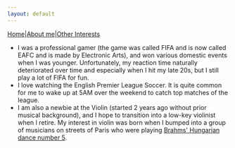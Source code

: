 ```yaml
---
layout: default
---
```



[Home](./index.html)|[About me](./another-page.html)|[Other Interests](./other.html)

*	I was a professional gamer (the game was called FIFA and is now called EAFC and is made by Electronic Arts), and won various domestic events when I was younger. Unfortunately, my reaction time naturally deteriorated over time and especially when I hit my late 20s, but I still play a lot of FIFA for fun. 
*	I love watching the English Premier League Soccer. It is quite common for me to wake up at 5AM over the weekend to catch top matches of the league.
*	I am also a newbie at the Violin (started 2 years ago without prior musical background), and I hope to transition into a low-key violinist when I retire. My interest in violin was born when I bumped into a group of musicians on streets of Paris who were playing [Brahms' Hungarian dance number 5](https://www.youtube.com/watch?v=6vqt51VVidY).